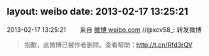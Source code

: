 layout: weibo
date: 2013-02-17 13:25:21
---
2013-02-17 13:25:21  &nbsp;&nbsp;&nbsp;&nbsp;&nbsp;&nbsp; 来自 <a href="http://weibo.com/" rel="nofollow">微博 weibo.com</a>
//@xcv58_: 转发微博
>  抱歉，此微博已被作者删除。查看帮助：http://t.cn/Rfd3rQV
